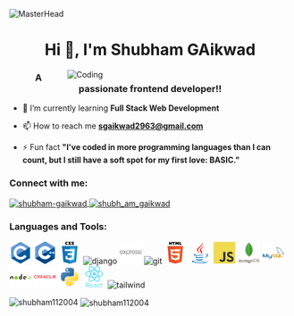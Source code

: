 ![MasterHead](https://www.digitalsolutionservices.com/img/services/web%20development.gif)
<h1 align="center">Hi 👋, I'm Shubham GAikwad</h1>
<img align="right" alt="Coding" width="400" src="https://cdn.dribbble.com/users/1162077/screenshots/3848914/programmer.gif">
<h3 align="center">A passionate frontend developer!!</h3>

- 🌱 I’m currently learning **Full Stack Web Development**

- 📫 How to reach me **sgaikwad2963@gmail.com**

- ⚡ Fun fact **"I've coded in more programming languages than I can count, but I still have a soft spot for my first love: BASIC."**

<h3 align="left">Connect with me:</h3>
<p align="left">
<a href="https://linkedin.com/in/shubham-gaikwad-b273b4229" target="_blank"><img align="center" src="https://www.freepnglogos.com/uploads/linkedin-logo-design-30.png" alt="shubham-gaikwad" height="35" width="40" />
</a>
<a href="https://instagram.com/shubh__am__gaikwad" target="blank"><img align="center" src="https://www.freepnglogos.com/uploads/download-instagram-png-logo-20.png" alt="shubh_am_gaikwad" height="40" width="40" /></a>
</p>

<h3 align="left">Languages and Tools:</h3>
<p align="left"> <img src="https://raw.githubusercontent.com/devicons/devicon/master/icons/c/c-original.svg" alt="c" width="40" height="40"/>
  <img src="https://raw.githubusercontent.com/devicons/devicon/master/icons/cplusplus/cplusplus-original.svg" alt="cplusplus" width="40" height="40"/> 
  <img src="https://raw.githubusercontent.com/devicons/devicon/master/icons/css3/css3-original-wordmark.svg" alt="css3" width="40" height="40"/>
  <img src="https://cdn.worldvectorlogo.com/logos/django.svg" alt="django" width="40" height="40"/>
  <img src="https://raw.githubusercontent.com/devicons/devicon/master/icons/express/express-original-wordmark.svg" alt="express" width="40" height="40"/>
  <img src="https://www.vectorlogo.zone/logos/git-scm/git-scm-icon.svg" alt="git" width="40" height="40"/>
  <img src="https://raw.githubusercontent.com/devicons/devicon/master/icons/html5/html5-original-wordmark.svg" alt="html5" width="40" height="40"/>
  <img src="https://raw.githubusercontent.com/devicons/devicon/master/icons/java/java-original.svg" alt="java" width="40" height="40"/>
  <img src="https://raw.githubusercontent.com/devicons/devicon/master/icons/javascript/javascript-original.svg" alt="javascript" width="40" height="40"/>
  <img src="https://raw.githubusercontent.com/devicons/devicon/master/icons/mongodb/mongodb-original-wordmark.svg" alt="mongodb" width="40" height="40"/>
  <img src="https://raw.githubusercontent.com/devicons/devicon/master/icons/mysql/mysql-original-wordmark.svg" alt="mysql" width="40" height="40"/>
  <img src="https://raw.githubusercontent.com/devicons/devicon/master/icons/nodejs/nodejs-original-wordmark.svg" alt="nodejs" width="40" height="40"/>
  <img src="https://raw.githubusercontent.com/devicons/devicon/master/icons/oracle/oracle-original.svg" alt="oracle" width="40" height="40"/>
  <img src="https://raw.githubusercontent.com/devicons/devicon/master/icons/python/python-original.svg" alt="python" width="40" height="40"/>
  <img src="https://raw.githubusercontent.com/devicons/devicon/master/icons/react/react-original-wordmark.svg" alt="react" width="40" height="40"/>
  <img src="https://www.vectorlogo.zone/logos/tailwindcss/tailwindcss-icon.svg" alt="tailwind" width="40" height="40"/>
</p>

<p><img align="left" src="https://github-readme-stats.vercel.app/api/top-langs?username=shubham112004&show_icons=true&locale=en&layout=compact" alt="shubham112004" /></p>

<p>&nbsp;<img align="center" src="https://github-readme-stats.vercel.app/api?username=shubham112004&show_icons=true&locale=en" alt="shubham112004" /></p>
